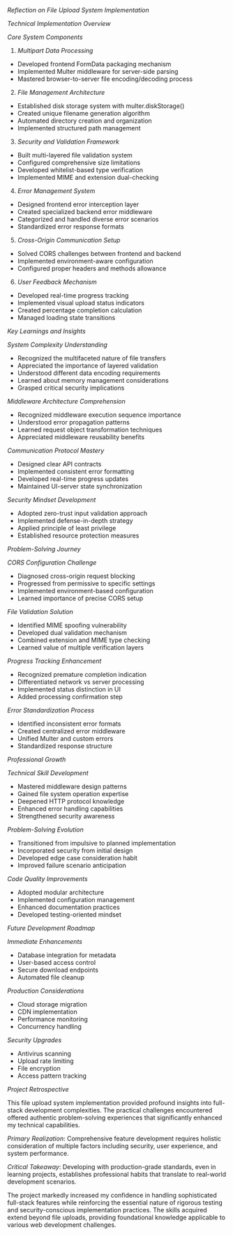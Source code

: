 *Reflection on File Upload System Implementation*

*Technical Implementation Overview*

*Core System Components*

1. *Multipart Data Processing*
- Developed frontend FormData packaging mechanism
- Implemented Multer middleware for server-side parsing
- Mastered browser-to-server file encoding/decoding process

2. *File Management Architecture*
- Established disk storage system with multer.diskStorage()
- Created unique filename generation algorithm
- Automated directory creation and organization
- Implemented structured path management

3. *Security and Validation Framework*
- Built multi-layered file validation system
- Configured comprehensive size limitations
- Developed whitelist-based type verification
- Implemented MIME and extension dual-checking

4. *Error Management System*
- Designed frontend error interception layer
- Created specialized backend error middleware
- Categorized and handled diverse error scenarios
- Standardized error response formats

5. *Cross-Origin Communication Setup*
- Solved CORS challenges between frontend and backend
- Implemented environment-aware configuration
- Configured proper headers and methods allowance

6. *User Feedback Mechanism*
- Developed real-time progress tracking
- Implemented visual upload status indicators
- Created percentage completion calculation
- Managed loading state transitions

*Key Learnings and Insights*

*System Complexity Understanding*
- Recognized the multifaceted nature of file transfers
- Appreciated the importance of layered validation
- Understood different data encoding requirements
- Learned about memory management considerations
- Grasped critical security implications

*Middleware Architecture Comprehension*
- Recognized middleware execution sequence importance
- Understood error propagation patterns
- Learned request object transformation techniques
- Appreciated middleware reusability benefits

*Communication Protocol Mastery*
- Designed clear API contracts
- Implemented consistent error formatting
- Developed real-time progress updates
- Maintained UI-server state synchronization

*Security Mindset Development*
- Adopted zero-trust input validation approach
- Implemented defense-in-depth strategy
- Applied principle of least privilege
- Established resource protection measures

*Problem-Solving Journey*

*CORS Configuration Challenge*
- Diagnosed cross-origin request blocking
- Progressed from permissive to specific settings
- Implemented environment-based configuration
- Learned importance of precise CORS setup

*File Validation Solution*
- Identified MIME spoofing vulnerability
- Developed dual validation mechanism
- Combined extension and MIME type checking
- Learned value of multiple verification layers

*Progress Tracking Enhancement*
- Recognized premature completion indication
- Differentiated network vs server processing
- Implemented status distinction in UI
- Added processing confirmation step

*Error Standardization Process*
- Identified inconsistent error formats
- Created centralized error middleware
- Unified Multer and custom errors
- Standardized response structure

*Professional Growth*

*Technical Skill Development*
- Mastered middleware design patterns
- Gained file system operation expertise
- Deepened HTTP protocol knowledge
- Enhanced error handling capabilities
- Strengthened security awareness

*Problem-Solving Evolution*
- Transitioned from impulsive to planned implementation
- Incorporated security from initial design
- Developed edge case consideration habit
- Improved failure scenario anticipation

*Code Quality Improvements*
- Adopted modular architecture
- Implemented configuration management
- Enhanced documentation practices
- Developed testing-oriented mindset

*Future Development Roadmap*

*Immediate Enhancements*
- Database integration for metadata
- User-based access control
- Secure download endpoints
- Automated file cleanup

*Production Considerations*
- Cloud storage migration
- CDN implementation
- Performance monitoring
- Concurrency handling

*Security Upgrades*
- Antivirus scanning
- Upload rate limiting
- File encryption
- Access pattern tracking

*Project Retrospective*

This file upload system implementation provided profound insights into full-stack development complexities. The practical challenges encountered offered authentic problem-solving experiences that significantly enhanced my technical capabilities.

*Primary Realization*: Comprehensive feature development requires holistic consideration of multiple factors including security, user experience, and system performance.

*Critical Takeaway*: Developing with production-grade standards, even in learning projects, establishes professional habits that translate to real-world development scenarios.

The project markedly increased my confidence in handling sophisticated full-stack features while reinforcing the essential nature of rigorous testing and security-conscious implementation practices. The skills acquired extend beyond file uploads, providing foundational knowledge applicable to various web development challenges.